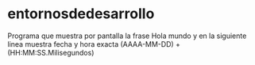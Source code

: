 # entornosdedesarrollo
Programa que muestra por pantalla la frase Hola mundo y en la siguiente linea muestra fecha y hora exacta (AAAA-MM-DD) + (HH:MM:SS.Milisegundos)
